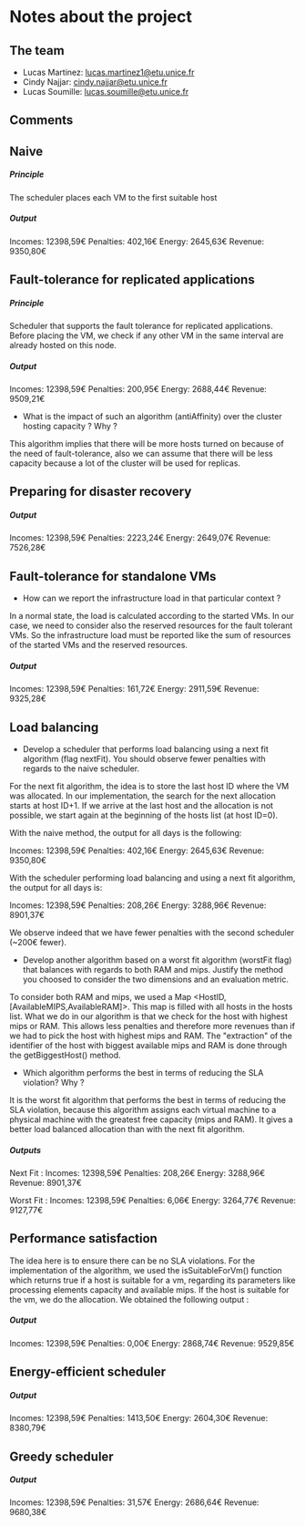 # Notes about the project

## The team

- Lucas Martinez: lucas.martinez1@etu.unice.fr
- Cindy Najjar: cindy.najjar@etu.unice.fr
- Lucas Soumille: lucas.soumille@etu.unice.fr

## Comments

## Naive ##

##### Principle

The scheduler places each VM to the first suitable host

##### Output

Incomes:    12398,59€
Penalties:  402,16€
Energy:     2645,63€
Revenue:    9350,80€

## Fault-tolerance for replicated  applications ##

##### Principle

Scheduler that supports the fault tolerance for replicated applications. Before placing the VM, we check if any other VM in the same interval are already hosted on this node.

##### Output

Incomes:    12398,59€
Penalties:  200,95€
Energy:     2688,44€
Revenue:    9509,21€

- What is the impact of such an algorithm (antiAffinity) over the cluster hosting capacity ? Why ?

This algorithm implies that there will be more hosts turned on because of the need of fault-tolerance, also we can assume that there will be less capacity because a lot of the cluster will be used for replicas.


## Preparing for disaster recovery

##### Output

Incomes:    12398,59€
Penalties:  2223,24€
Energy:     2649,07€
Revenue:    7526,28€

## Fault-tolerance for standalone VMs ##

- How can we report the infrastructure load in that particular context ?

In a normal state, the load is calculated according to the started VMs. In our case, we need to consider also the reserved resources for the fault tolerant VMs. So the infrastructure load must be reported like the sum of resources of the started VMs and the reserved resources.

##### Output

Incomes:    12398,59€
Penalties:  161,72€
Energy:     2911,59€
Revenue:    9325,28€

## Load balancing ##

- Develop a scheduler that performs load balancing using a next fit algorithm (flag nextFit). You should observe fewer penalties with regards to the naive scheduler.

For the next fit algorithm, the idea is to store the last host ID where the VM was allocated. In our implementation, the search for the next allocation starts at host ID+1. If we arrive at the last host and the allocation is not possible, we start again at the beginning of the hosts list (at host ID=0).

With the naive method, the output for all days is the following:

Incomes:    12398,59€
Penalties:  402,16€
Energy:     2645,63€
Revenue:    9350,80€

With the scheduler performing load balancing and using a next fit algorithm, the output for all days is:

Incomes:    12398,59€
Penalties:  208,26€
Energy:     3288,96€
Revenue:    8901,37€

We observe indeed that we have fewer penalties with the second scheduler (~200€ fewer).

- Develop another algorithm based on a worst fit algorithm (worstFit flag) that balances with regards to both RAM and mips. Justify the method you choosed to consider the two dimensions and an evaluation metric.

To consider both RAM and mips, we used a Map <HostID,[AvailableMIPS,AvailableRAM]>. This map is filled with all hosts in the hosts list.
What we do in our algorithm is that we check for the host with highest mips or RAM. This allows less penalties and therefore more revenues than if we had to pick the host with highest mips and RAM. The "extraction" of the identifier of the host with biggest available mips and RAM is done through the getBiggestHost() method.

- Which algorithm performs the best in terms of reducing the SLA violation? Why ?

It is the worst fit algorithm that performs the best in terms of reducing the SLA violation, because this algorithm assigns each virtual machine to a physical machine with the greatest free capacity (mips and RAM).
It gives a better load balanced allocation than with the next fit algorithm.

##### Outputs

Next Fit :
Incomes:    12398,59€
Penalties:  208,26€
Energy:     3288,96€
Revenue:    8901,37€

Worst Fit :
Incomes:    12398,59€
Penalties:  6,06€
Energy:     3264,77€
Revenue:    9127,77€

## Performance satisfaction ##

The idea here is to ensure there can be no SLA violations. For the implementation of the algorithm, we used the isSuitableForVm() function which returns true if a host is suitable for a vm, regarding its parameters like processing elements capacity and available mips. If the host is suitable for the vm, we do the allocation. We obtained the following output :

##### Output

Incomes:    12398,59€
Penalties:  0,00€
Energy:     2868,74€
Revenue:    9529,85€

## Energy-efficient scheduler ##

##### Output

Incomes:    12398,59€
Penalties:  1413,50€
Energy:     2604,30€
Revenue:    8380,79€

## Greedy scheduler ##

##### Output

Incomes:    12398,59€
Penalties:  31,57€
Energy:     2686,64€
Revenue:    9680,38€
